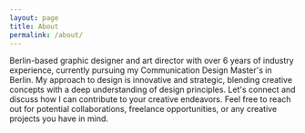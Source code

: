 ```yaml
---
layout: page
title: About
permalink: /about/
---
```


Berlin-based graphic designer and art director with over 6 years of industry experience, currently pursuing my Communication Design Master's in Berlin. My approach to design is innovative and strategic, blending creative concepts with a deep understanding of design principles. Let's connect and discuss how I can contribute to your creative endeavors. Feel free to reach out for potential collaborations, freelance opportunities, or any creative projects you have in mind.

